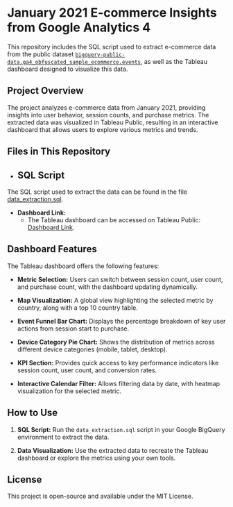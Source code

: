 # January 2021 E-commerce Insights from Google Analytics 4

This repository includes the SQL script used to extract e-commerce data from the public dataset [`bigquery-public-data.ga4_obfuscated_sample_ecommerce.events`](https://console.cloud.google.com/marketplace/product/bigquery-public/ga4-obfuscated-sample-ecommerce), as well as the Tableau dashboard designed to visualize this data.



## Project Overview

The project analyzes e-commerce data from January 2021, providing insights into user behavior, session counts, and purchase metrics. The extracted data was visualized in Tableau Public, resulting in an interactive dashboard that allows users to explore various metrics and trends.

## Files in This Repository

- ## SQL Script
The SQL script used to extract the data can be found in the file [data_extraction.sql](data_extraction.sql).
  
- **Dashboard Link:**
  - The Tableau dashboard can be accessed on Tableau Public: [Dashboard Link](https://public.tableau.com/app/profile/lesia.kremsenko/viz/GA_4_Januar_2021/Dashboard1).


## Dashboard Features

The Tableau dashboard offers the following features:

- **Metric Selection:** Users can switch between session count, user count, and purchase count, with the dashboard updating dynamically.
  
- **Map Visualization:** A global view highlighting the selected metric by country, along with a top 10 country table.
  
- **Event Funnel Bar Chart:** Displays the percentage breakdown of key user actions from session start to purchase.

- **Device Category Pie Chart:** Shows the distribution of metrics across different device categories (mobile, tablet, desktop).

- **KPI Section:** Provides quick access to key performance indicators like session count, user count, and conversion rates.

- **Interactive Calendar Filter:** Allows filtering data by date, with heatmap visualization for the selected metric.

## How to Use

1. **SQL Script:** Run the `data_extraction.sql` script in your Google BigQuery environment to extract the data.

2. **Data Visualization:** Use the extracted data to recreate the Tableau dashboard or explore the metrics using your own tools.

## License

This project is open-source and available under the MIT License.
